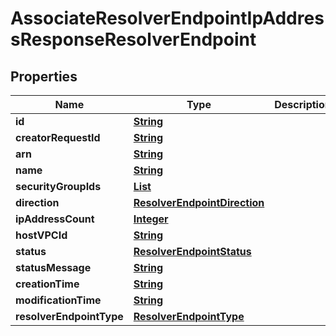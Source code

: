 

# AssociateResolverEndpointIpAddressResponseResolverEndpoint


## Properties

| Name | Type | Description | Notes |
|------------ | ------------- | ------------- | -------------|
|**id** | [**String**](String.md) |  |  [optional] |
|**creatorRequestId** | [**String**](String.md) |  |  [optional] |
|**arn** | [**String**](String.md) |  |  [optional] |
|**name** | [**String**](String.md) |  |  [optional] |
|**securityGroupIds** | [**List**](List.md) |  |  [optional] |
|**direction** | [**ResolverEndpointDirection**](ResolverEndpointDirection.md) |  |  [optional] |
|**ipAddressCount** | [**Integer**](Integer.md) |  |  [optional] |
|**hostVPCId** | [**String**](String.md) |  |  [optional] |
|**status** | [**ResolverEndpointStatus**](ResolverEndpointStatus.md) |  |  [optional] |
|**statusMessage** | [**String**](String.md) |  |  [optional] |
|**creationTime** | [**String**](String.md) |  |  [optional] |
|**modificationTime** | [**String**](String.md) |  |  [optional] |
|**resolverEndpointType** | [**ResolverEndpointType**](ResolverEndpointType.md) |  |  [optional] |



